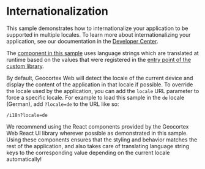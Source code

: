 # Internationalization

This sample demonstrates how to internationalize your application to be supported in multiple locales. To learn more about internationalizing your application, see our documentation in the [Developer Center](https://developers.geocortex.com/docs/web/sdk-internationalization/).

The [component in this sample](src/components/TranslatableText/TranslatableText.tsx) uses language strings which are translated at runtime based on the values that were registered in the [entry point of the custom library](src/index.ts).

By default, Geocortex Web will detect the locale of the current device and display the content of the application in that locale if possible. To override the locale used by the application, you can add the `locale` URL parameter to force a specific locale. For example to load this sample in the `de` locale (German), add `?locale=de` to the URL like so:

```
/i18n?locale=de
```

We recommend using the React components provided by the Geocortex Web React UI library wherever possible as demonstrated in this sample. Using these components ensures that the styling and behavior matches the rest of the application, and also takes care of translating language string keys to the corresponding value depending on the current locale automatically!
